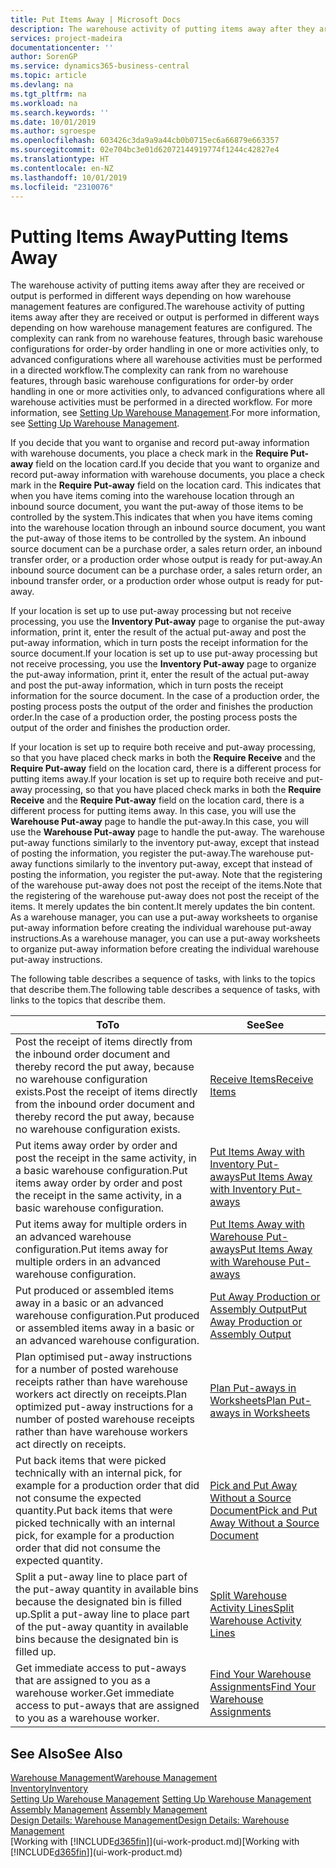 ```yaml
---
title: Put Items Away | Microsoft Docs
description: The warehouse activity of putting items away after they are received or output is performed in different ways depending on how warehouse management features are configured.
services: project-madeira
documentationcenter: ''
author: SorenGP
ms.service: dynamics365-business-central
ms.topic: article
ms.devlang: na
ms.tgt_pltfrm: na
ms.workload: na
ms.search.keywords: ''
ms.date: 10/01/2019
ms.author: sgroespe
ms.openlocfilehash: 603426c3da9a9a44cb0b0715ec6a66879e663357
ms.sourcegitcommit: 02e704bc3e01d62072144919774f1244c42827e4
ms.translationtype: HT
ms.contentlocale: en-NZ
ms.lasthandoff: 10/01/2019
ms.locfileid: "2310076"
---
```

# <a name="putting-items-away"></a><span data-ttu-id="0fe90-103">Putting Items Away</span><span class="sxs-lookup"><span data-stu-id="0fe90-103">Putting Items Away</span></span>
<span data-ttu-id="0fe90-104">The warehouse activity of putting items away after they are received or output is performed in different ways depending on how warehouse management features are configured.</span><span class="sxs-lookup"><span data-stu-id="0fe90-104">The warehouse activity of putting items away after they are received or output is performed in different ways depending on how warehouse management features are configured.</span></span> <span data-ttu-id="0fe90-105">The complexity can rank from no warehouse features, through basic warehouse configurations for order-by order handling in one or more activities only, to advanced configurations where all warehouse activities must be performed in a directed workflow.</span><span class="sxs-lookup"><span data-stu-id="0fe90-105">The complexity can rank from no warehouse features, through basic warehouse configurations for order-by order handling in one or more activities only, to advanced configurations where all warehouse activities must be performed in a directed workflow.</span></span> <span data-ttu-id="0fe90-106">For more information, see [Setting Up Warehouse Management](warehouse-setup-warehouse.md).</span><span class="sxs-lookup"><span data-stu-id="0fe90-106">For more information, see [Setting Up Warehouse Management](warehouse-setup-warehouse.md).</span></span>

<span data-ttu-id="0fe90-107">If you decide that you want to organise and record put-away information with warehouse documents, you place a check mark in the **Require Put-away** field on the location card.</span><span class="sxs-lookup"><span data-stu-id="0fe90-107">If you decide that you want to organize and record put-away information with warehouse documents, you place a check mark in the **Require Put-away** field on the location card.</span></span> <span data-ttu-id="0fe90-108">This indicates that when you have items coming into the warehouse location through an inbound source document, you want the put-away of those items to be controlled by the system.</span><span class="sxs-lookup"><span data-stu-id="0fe90-108">This indicates that when you have items coming into the warehouse location through an inbound source document, you want the put-away of those items to be controlled by the system.</span></span> <span data-ttu-id="0fe90-109">An inbound source document can be a purchase order, a sales return order, an inbound transfer order, or a production order whose output is ready for put-away.</span><span class="sxs-lookup"><span data-stu-id="0fe90-109">An inbound source document can be a purchase order, a sales return order, an inbound transfer order, or a production order whose output is ready for put-away.</span></span>  

<span data-ttu-id="0fe90-110">If your location is set up to use put-away processing but not receive processing, you use the **Inventory Put-away** page to organise the put-away information, print it, enter the result of the actual put-away and post the put-away information, which in turn posts the receipt information for the source document.</span><span class="sxs-lookup"><span data-stu-id="0fe90-110">If your location is set up to use put-away processing but not receive processing, you use the **Inventory Put-away** page to organize the put-away information, print it, enter the result of the actual put-away and post the put-away information, which in turn posts the receipt information for the source document.</span></span> <span data-ttu-id="0fe90-111">In the case of a production order, the posting process posts the output of the order and finishes the production order.</span><span class="sxs-lookup"><span data-stu-id="0fe90-111">In the case of a production order, the posting process posts the output of the order and finishes the production order.</span></span>

<span data-ttu-id="0fe90-112">If your location is set up to require both receive and put-away processing, so that you have placed check marks in both the **Require Receive** and the **Require Put-away** field on the location card, there is a different process for putting items away.</span><span class="sxs-lookup"><span data-stu-id="0fe90-112">If your location is set up to require both receive and put-away processing, so that you have placed check marks in both the **Require Receive** and the **Require Put-away** field on the location card, there is a different process for putting items away.</span></span> <span data-ttu-id="0fe90-113">In this case, you will use the **Warehouse Put-away** page to handle the put-away.</span><span class="sxs-lookup"><span data-stu-id="0fe90-113">In this case, you will use the **Warehouse Put-away** page to handle the put-away.</span></span> <span data-ttu-id="0fe90-114">The warehouse put-away functions similarly to the inventory put-away, except that instead of posting the information, you register the put-away.</span><span class="sxs-lookup"><span data-stu-id="0fe90-114">The warehouse put-away functions similarly to the inventory put-away, except that instead of posting the information, you register the put-away.</span></span> <span data-ttu-id="0fe90-115">Note that the registering of the warehouse put-away does not post the receipt of the items.</span><span class="sxs-lookup"><span data-stu-id="0fe90-115">Note that the registering of the warehouse put-away does not post the receipt of the items.</span></span> <span data-ttu-id="0fe90-116">It merely updates the bin content.</span><span class="sxs-lookup"><span data-stu-id="0fe90-116">It merely updates the bin content.</span></span> <span data-ttu-id="0fe90-117">As a warehouse manager, you can use a put-away worksheets to organise put-away information before creating the individual warehouse put-away instructions.</span><span class="sxs-lookup"><span data-stu-id="0fe90-117">As a warehouse manager, you can use a put-away worksheets to organize put-away information before creating the individual warehouse put-away instructions.</span></span>

<span data-ttu-id="0fe90-118">The following table describes a sequence of tasks, with links to the topics that describe them.</span><span class="sxs-lookup"><span data-stu-id="0fe90-118">The following table describes a sequence of tasks, with links to the topics that describe them.</span></span>   

|<span data-ttu-id="0fe90-119">**To**</span><span class="sxs-lookup"><span data-stu-id="0fe90-119">**To**</span></span>|<span data-ttu-id="0fe90-120">**See**</span><span class="sxs-lookup"><span data-stu-id="0fe90-120">**See**</span></span>|  
|------------|-------------|  
|<span data-ttu-id="0fe90-121">Post the receipt of items directly from the inbound order document and thereby record the put away, because no warehouse configuration exists.</span><span class="sxs-lookup"><span data-stu-id="0fe90-121">Post the receipt of items directly from the inbound order document and thereby record the put away, because no warehouse configuration exists.</span></span>|[<span data-ttu-id="0fe90-122">Receive Items</span><span class="sxs-lookup"><span data-stu-id="0fe90-122">Receive Items</span></span>](warehouse-how-receive-items.md)|  
|<span data-ttu-id="0fe90-123">Put items away order by order and post the receipt in the same activity, in a basic warehouse configuration.</span><span class="sxs-lookup"><span data-stu-id="0fe90-123">Put items away order by order and post the receipt in the same activity, in a basic warehouse configuration.</span></span>|[<span data-ttu-id="0fe90-124">Put Items Away with Inventory Put-aways</span><span class="sxs-lookup"><span data-stu-id="0fe90-124">Put Items Away with Inventory Put-aways</span></span>](warehouse-how-to-put-items-away-with-inventory-put-aways.md)|  
|<span data-ttu-id="0fe90-125">Put items away for multiple orders in an advanced warehouse configuration.</span><span class="sxs-lookup"><span data-stu-id="0fe90-125">Put items away for multiple orders in an advanced warehouse configuration.</span></span>|[<span data-ttu-id="0fe90-126">Put Items Away with Warehouse Put-aways</span><span class="sxs-lookup"><span data-stu-id="0fe90-126">Put Items Away with Warehouse Put-aways</span></span>](warehouse-how-to-put-items-away-with-warehouse-put-aways.md)|  
|<span data-ttu-id="0fe90-127">Put produced or assembled items away in a basic or an advanced warehouse configuration.</span><span class="sxs-lookup"><span data-stu-id="0fe90-127">Put produced or assembled items away in a basic or an advanced warehouse configuration.</span></span>|[<span data-ttu-id="0fe90-128">Put Away Production or Assembly Output</span><span class="sxs-lookup"><span data-stu-id="0fe90-128">Put Away Production or Assembly Output</span></span>](warehouse-how-to-put-away-production-output.md)|
|<span data-ttu-id="0fe90-129">Plan optimised put-away instructions for a number of posted warehouse receipts rather than have warehouse workers act directly on receipts.</span><span class="sxs-lookup"><span data-stu-id="0fe90-129">Plan optimized put-away instructions for a number of posted warehouse receipts rather than have warehouse workers act directly on receipts.</span></span>|[<span data-ttu-id="0fe90-130">Plan Put-aways in Worksheets</span><span class="sxs-lookup"><span data-stu-id="0fe90-130">Plan Put-aways in Worksheets</span></span>](warehouse-how-to-plan-put-aways-in-worksheets.md)|  
|<span data-ttu-id="0fe90-131">Put back items that were picked technically with an internal pick, for example for a production order that did not consume the expected quantity.</span><span class="sxs-lookup"><span data-stu-id="0fe90-131">Put back items that were picked technically with an internal pick, for example for a production order that did not consume the expected quantity.</span></span>|[<span data-ttu-id="0fe90-132">Pick and Put Away Without a Source Document</span><span class="sxs-lookup"><span data-stu-id="0fe90-132">Pick and Put Away Without a Source Document</span></span>](warehouse-how-to-create-put-aways-from-internal-put-aways.md)|
|<span data-ttu-id="0fe90-133">Split a put-away line to place part of the put-away quantity in available bins because the designated bin is filled up.</span><span class="sxs-lookup"><span data-stu-id="0fe90-133">Split a put-away line to place part of the put-away quantity in available bins because the designated bin is filled up.</span></span>|[<span data-ttu-id="0fe90-134">Split Warehouse Activity Lines</span><span class="sxs-lookup"><span data-stu-id="0fe90-134">Split Warehouse Activity Lines</span></span>](warehouse-how-to-split-warehouse-activity-lines.md)|
|<span data-ttu-id="0fe90-135">Get immediate access to put-aways that are assigned to you as a warehouse worker.</span><span class="sxs-lookup"><span data-stu-id="0fe90-135">Get immediate access to put-aways that are assigned to you as a warehouse worker.</span></span>|[<span data-ttu-id="0fe90-136">Find Your Warehouse Assignments</span><span class="sxs-lookup"><span data-stu-id="0fe90-136">Find Your Warehouse Assignments</span></span>](warehouse-how-to-find-your-warehouse-assignments.md)|    

## <a name="see-also"></a><span data-ttu-id="0fe90-137">See Also</span><span class="sxs-lookup"><span data-stu-id="0fe90-137">See Also</span></span>  
[<span data-ttu-id="0fe90-138">Warehouse Management</span><span class="sxs-lookup"><span data-stu-id="0fe90-138">Warehouse Management</span></span>](warehouse-manage-warehouse.md)  
[<span data-ttu-id="0fe90-139">Inventory</span><span class="sxs-lookup"><span data-stu-id="0fe90-139">Inventory</span></span>](inventory-manage-inventory.md)  
<span data-ttu-id="0fe90-140">[Setting Up Warehouse Management](warehouse-setup-warehouse.md)   </span><span class="sxs-lookup"><span data-stu-id="0fe90-140">[Setting Up Warehouse Management](warehouse-setup-warehouse.md)   </span></span>  
<span data-ttu-id="0fe90-141">[Assembly Management](assembly-assemble-items.md)  </span><span class="sxs-lookup"><span data-stu-id="0fe90-141">[Assembly Management](assembly-assemble-items.md)  </span></span>  
[<span data-ttu-id="0fe90-142">Design Details: Warehouse Management</span><span class="sxs-lookup"><span data-stu-id="0fe90-142">Design Details: Warehouse Management</span></span>](design-details-warehouse-management.md)  
<span data-ttu-id="0fe90-143">[Working with [!INCLUDE[d365fin](includes/d365fin_md.md)]](ui-work-product.md)</span><span class="sxs-lookup"><span data-stu-id="0fe90-143">[Working with [!INCLUDE[d365fin](includes/d365fin_md.md)]](ui-work-product.md)</span></span>  
